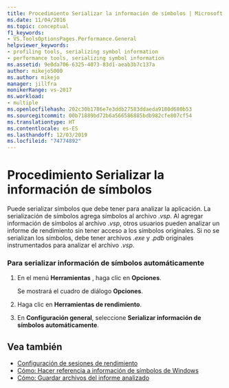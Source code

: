 ```yaml
---
title: Procedimiento Serializar la información de símbolos | Microsoft Docs
ms.date: 11/04/2016
ms.topic: conceptual
f1_keywords:
- VS.ToolsOptionsPages.Performance.General
helpviewer_keywords:
- profiling tools, serializing symbol information
- performance tools, serializing symbol information
ms.assetid: 9e0da706-6325-4073-83d1-aeab3b7c137a
author: mikejo5000
ms.author: mikejo
manager: jillfra
monikerRange: vs-2017
ms.workload:
- multiple
ms.openlocfilehash: 202c30b1786e7e3ddb27583ddaeda9180d680b53
ms.sourcegitcommit: 00b71889bd72b6a566586885bdb982cfe807cf54
ms.translationtype: HT
ms.contentlocale: es-ES
ms.lasthandoff: 12/03/2019
ms.locfileid: "74774892"
---
```

# <a name="how-to-serialize-symbol-information"></a>Procedimiento Serializar la información de símbolos
Puede serializar símbolos que debe tener para analizar la aplicación. La serialización de símbolos agrega símbolos al archivo .*vsp*. Al agregar información de símbolos al archivo .*vsp*, otros usuarios pueden analizar un informe de rendimiento sin tener acceso a los símbolos originales. Si no se serializan los símbolos, debe tener archivos .*exe* y .*pdb* originales instrumentados para analizar el archivo .*vsp*.

### <a name="to-automatically-serialize-symbol-information"></a>Para serializar información de símbolos automáticamente

1. En el menú **Herramientas** , haga clic en **Opciones**.

     Se mostrará el cuadro de diálogo **Opciones**.

2. Haga clic en **Herramientas de rendimiento**.

3. En **Configuración general**, seleccione **Serializar información de símbolos automáticamente**.

## <a name="see-also"></a>Vea también
- [Configuración de sesiones de rendimiento](../profiling/configuring-performance-sessions.md)
- [Cómo: Hacer referencia a información de símbolos de Windows](../profiling/how-to-reference-windows-symbol-information.md)
- [Cómo: Guardar archivos del informe analizado](/previous-versions/visualstudio/visual-studio-2010/bb763106\(v\=vs.100\))
